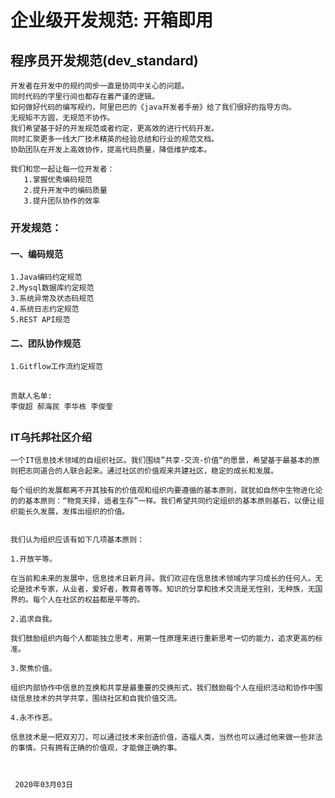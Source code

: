 #  企业级开发规范: 开箱即用
## 程序员开发规范(dev_standard)

    开发者在开发中的规约同步一直是协同中关心的问题。
    同时代码的字里行间也都存在着严谨的逻辑。
    如何做好代码的编写规约，阿里巴巴的《java开发者手册》给了我们很好的指导方向。
    无规矩不方圆，无规范不协作。
    我们希望基于好的开发规范或者约定，更高效的进行代码开发。
    同时汇聚更多一线大厂技术精英的经验总结和行业的规范文档。
    协助团队在开发上高效协作，提高代码质量，降低维护成本。

    我们和您一起让每一位开发者：
       1.掌握优秀编码规范
       2.提升开发中的编码质量
       3.提升团队协作的效率
 
 
### 开发规范：

#### 一、编码规范
    1.Java编码约定规范
    2.Mysql数据库约定规范
    3.系统异常及状态码规范
    4.系统日志约定规范
    5.REST API规范


#### 二、团队协作规范
    1.Gitflow工作流约定规范

##

    贡献人名单:
    李俊超 郝海民 李华栋 李俊奎

##


### IT乌托邦社区介绍
    一个IT信息技术领域的自组织社区。我们围绕”共享-交流-价值“的愿景，希望基于最基本的原则把志同道合的人联合起来。通过社区的价值观来共建社区，稳定的成长和发展。

    每个组织的发展都离不开其独有的价值观和组织内要遵循的基本原则，就犹如自然中生物进化论的的基本原则：“物竞天择，适者生存”一样。我们希望共同约定组织的基本原则基石，以便让组织能长久发展，发挥出组织的价值。


    我们认为组织应该有如下几项基本原则：

    1.开放平等。

    在当前和未来的发展中，信息技术日新月异。我们欢迎在信息技术领域内学习成长的任何人。无论是技术专家，从业者，爱好者，教育者等等。知识的分享和技术交流是无性别，无种族，无国界的。每个人在社区的权益都是平等的。

    2.追求自我。
    
    我们鼓励组织内每个人都能独立思考，用第一性原理来进行重新思考一切的能力，追求更高的标准。
        
    3.聚焦价值。
   
    组织内部协作中信息的互换和共享是最重要的交换形式，我们鼓励每个人在组织活动和协作中围绕信息技术的共学共享，围绕社区和自我价值交流。

    4.永不作恶。

    信息技术是一把双刃刀，可以通过技术来创造价值，造福人类，当然也可以通过他来做一些非法的事情。只有拥有正确的价值观，才能做正确的事。

    
    
     2020年03月03日
